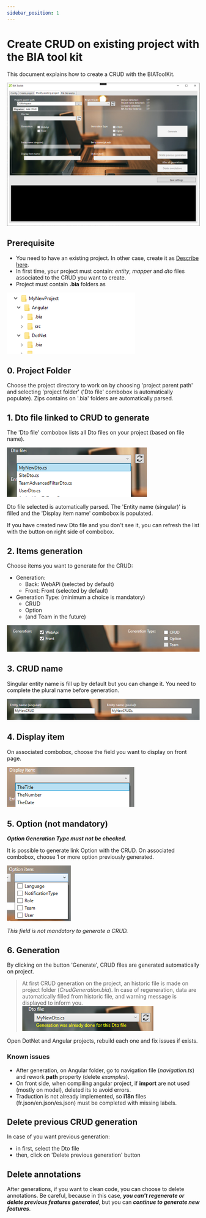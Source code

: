```yaml
---
sidebar_position: 1
---
```


# Create CRUD on existing project with the BIA tool kit
This document explains how to create a CRUD with the BIAToolKit.

![BIAToolKitAddCrud](../Images/BIAToolKit/AddCRUD.PNG)

## Prerequisite
* You need to have an existing project. In other case, create it as [Describe here](./20-CreateProject.md).
* In first time, your project must contain: *entity*, *mapper* and *dto* files associated to the CRUD you want to create.
* Project must contain **.bia** folders as 
  
![ProjectFolders](../Images/BIAToolKit/NewProject.PNG)

## 0. Project Folder
Choose the project directory to work on by choosing 'project parent path' and selecting 'project folder' ('Dto file' combobox is automatically populate). Zips contains on '.bia' folders are automatically parsed.

## 1. Dto file linked to CRUD to generate
The 'Dto file' combobox lists all Dto files on your project (based on file name).

![DtoFiles](../Images/BIAToolKit/SelectDto.PNG)

Dto file selected is automatically parsed. The 'Entity name (singular)' is filled and the 'Display item name' combobox is populated.

If you have created new Dto file and you don't see it, you can refresh the list with the button on right side of combobox.

## 2. Items generation
Choose items you want to generate for the CRUD:
* Generation: 
   * Back: WebAPi (selected by default)
   * Front: Front (selected by default)
* Generation Type: (minimum a choice is mandatory)
   *  CRUD
   *  Option
   *  (and Team in the future)

![CRUDGeneration](../Images/BIAToolKit/CRUDGeneration.PNG)

## 3. CRUD name
Singular entity name is fill up by default but you can change it.
You need to complete the plural name before generation.

![CRUDName](../Images/BIAToolKit/CRUDName.PNG)

## 4. Display item
On associated combobox, choose the field you want to display on front page.

![DisplayItem](../Images/BIAToolKit/SelectDisplayItem.PNG)

## 5. Option (not mandatory)
__*Option Generation Type must not be checked.*__

It is possible to generate link Option with the CRUD. On associated combobox, choose 1 or more option previously generated.

![DisplayOption](../Images/BIAToolKit/SelectOptionItem.PNG)

*This field is not mandatory to generate a CRUD.*

## 6. Generation
By clicking on the button 'Generate', CRUD files are generated automatically on project.

> At first CRUD generation on the project, an historic file is made on project folder (*CrudGeneration.bia*).
> In case of regeneration, data are automatically filled from historic file, and warning message is displayed to inform you.
![DtoSelected](../Images/BIAToolKit/DtoAlreadyUsed.PNG)

Open DotNet and Angular projects, rebuild each one and fix issues if exists.

### Known issues
* After generation, on Angular folder, go to navigation file (*navigation.ts*) and rework **path** property (delete *examples*).
* On front side, when compiling angular project, if **import** are not used (mostly on model), deleted its to avoid errors.
* Traduction is not already implemented, so **i18n** files (fr.json/en.json/es.json) must be completed with missing labels. 

## Delete previous CRUD generation
In case of you want previous generation:
* in first, select the Dto file
* then, click on 'Delete previous generation' button

## Delete annotations
After generations, if you want to clean code, you can choose to delete annotations.
Be careful, because in this case, ***you can't regenerate or delete previous features generated***, but you can ***continue to generate new features***.
